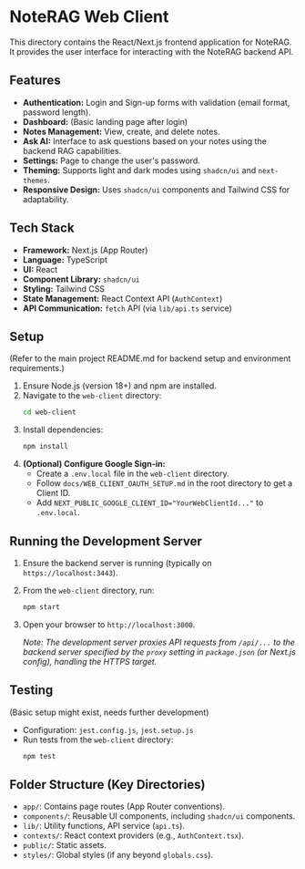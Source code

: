 # NoteRAG Web Client

This directory contains the React/Next.js frontend application for NoteRAG.
It provides the user interface for interacting with the NoteRAG backend API.

## Features

*   **Authentication:** Login and Sign-up forms with validation (email format, password length).
*   **Dashboard:** (Basic landing page after login)
*   **Notes Management:** View, create, and delete notes.
*   **Ask AI:** Interface to ask questions based on your notes using the backend RAG capabilities.
*   **Settings:** Page to change the user's password.
*   **Theming:** Supports light and dark modes using `shadcn/ui` and `next-themes`.
*   **Responsive Design:** Uses `shadcn/ui` components and Tailwind CSS for adaptability.

## Tech Stack

*   **Framework:** Next.js (App Router)
*   **Language:** TypeScript
*   **UI:** React
*   **Component Library:** `shadcn/ui`
*   **Styling:** Tailwind CSS
*   **State Management:** React Context API (`AuthContext`)
*   **API Communication:** `fetch` API (via `lib/api.ts` service)

## Setup

(Refer to the main project README.md for backend setup and environment requirements.)

1.  Ensure Node.js (version 18+) and npm are installed.
2.  Navigate to the `web-client` directory:
    ```bash
    cd web-client
    ```
3.  Install dependencies:
    ```bash
    npm install
    ```
4.  **(Optional) Configure Google Sign-in:**
    *   Create a `.env.local` file in the `web-client` directory.
    *   Follow `docs/WEB_CLIENT_OAUTH_SETUP.md` in the root directory to get a Client ID.
    *   Add `NEXT_PUBLIC_GOOGLE_CLIENT_ID="YourWebClientId..."` to `.env.local`.

## Running the Development Server

1.  Ensure the backend server is running (typically on `https://localhost:3443`).
2.  From the `web-client` directory, run:
    ```bash
    npm start
    ```
3.  Open your browser to `http://localhost:3000`.

    *Note: The development server proxies API requests from `/api/...` to the backend server specified by the `proxy` setting in `package.json` (or Next.js config), handling the HTTPS target.* 

## Testing

(Basic setup might exist, needs further development)

*   Configuration: `jest.config.js`, `jest.setup.js`
*   Run tests from the `web-client` directory:
    ```bash
    npm test
    ```

## Folder Structure (Key Directories)

*   `app/`: Contains page routes (App Router conventions).
*   `components/`: Reusable UI components, including `shadcn/ui` components.
*   `lib/`: Utility functions, API service (`api.ts`).
*   `contexts/`: React context providers (e.g., `AuthContext.tsx`).
*   `public/`: Static assets.
*   `styles/`: Global styles (if any beyond `globals.css`). 
